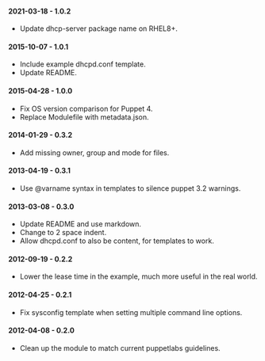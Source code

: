 #### 2021-03-18 - 1.0.2
* Update dhcp-server package name on RHEL8+.

#### 2015-10-07 - 1.0.1
* Include example dhcpd.conf template.
* Update README.

#### 2015-04-28 - 1.0.0
* Fix OS version comparison for Puppet 4.
* Replace Modulefile with metadata.json.

#### 2014-01-29 - 0.3.2
* Add missing owner, group and mode for files.

#### 2013-04-19 - 0.3.1
* Use @varname syntax in templates to silence puppet 3.2 warnings.

#### 2013-03-08 - 0.3.0
* Update README and use markdown.
* Change to 2 space indent.
* Allow dhcpd.conf to also be content, for templates to work.

#### 2012-09-19 - 0.2.2
* Lower the lease time in the example, much more useful in the real world.

#### 2012-04-25 - 0.2.1
* Fix sysconfig template when setting multiple command line options.

#### 2012-04-08 - 0.2.0
* Clean up the module to match current puppetlabs guidelines.

